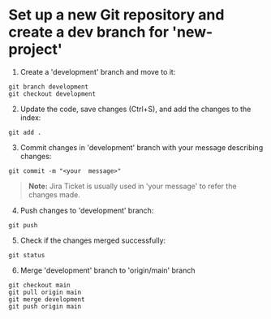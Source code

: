 # Set up a new Git repository and create a dev branch for 'new-project'

1. Create a 'development' branch and move to it:
```
git branch development
git checkout development
```
2. Update the code, save changes (Ctrl+S), and add the changes to the index:
```
git add .
```
3. Commit changes in 'development' branch with your message describing changes:
```
git commit -m "<your  message>"
```
> **Note:** Jira Ticket is usually used in 'your  message' to refer the changes made.

4. Push changes to 'development' branch:
```
git push
```
5. Check if the changes merged successfully:
```
git status
```
6. Merge 'development' branch to 'origin/main' branch
```
git checkout main
git pull origin main
git merge development
git push origin main
```